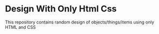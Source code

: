 # Design With Only Html Css

This repository contains random design of objects/things/items using only HTML and CSS
